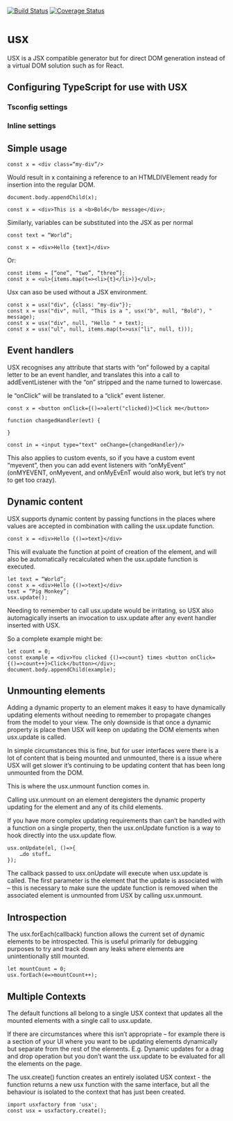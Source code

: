 [![Build Status](https://travis-ci.org/andrew24601/usx.svg?branch=master)](https://travis-ci.org/andrew24601/usx)
[![Coverage Status](https://coveralls.io/repos/github/andrew24601/usx/badge.svg)](https://coveralls.io/github/andrew24601/usx)


# usx

USX is a JSX compatible generator but for direct DOM generation instead of a virtual DOM solution such as for React.

## Configuring TypeScript for use with USX

### Tsconfig settings

### Inline settings

## Simple usage
~~~~
const x = <div class=“my-div”/>
~~~~

Would result in x containing a reference to an HTMLDIVElement ready for insertion into the regular DOM.

~~~~
document.body.appendChild(x);
~~~~

~~~~
const x = <div>This is a <b>Bold</b> message</div>;
~~~~

Similarly, variables can be substituted into the JSX as per normal

~~~~
const text = “World”;

const x = <div>Hello {text}</div>
~~~~

Or:

~~~~
const items = [“one”, “two”, “three”];
const x = <ul>{items.map(t=><li>{t}</li>)}</ul>;
~~~~

Usx can aso be used without a JSX environment.

~~~~
const x = usx("div", {class: "my-div"});
const x = usx("div", null, "This is a ", usx("b", null, "Bold"), " message);
const x = usx("div", null, "Hello " + text);
const x = usx("ul", null, items.map(t=>usx("li", null, t)));
~~~~

## Event handlers

USX recognises any attribute that starts with “on” followed by a capital letter to be an event handler, and translates this into a call to addEventListener with the “on” stripped and the name turned to lowercase.

Ie “onClick” will be translated to a “click” event listener.

~~~~
const x = <button onClick={()=>alert("clicked)}>Click me</button>

function changedHandler(evt) {

}

const in = <input type="text" onChange={changedHandler}/>
~~~~

This also applies to custom events, so if you have a custom event “myevent”, then you can add event listeners with “onMyEvent” (onMYEVENT, onMyevent, and onMyEvEnT would also work, but let’s try not to get too crazy).

## Dynamic content

USX supports dynamic content by passing functions in the places where values are accepted in combination with calling the usx.update function.

~~~~
const x = <div>Hello {()=>text}</div>
~~~~

This will evaluate the function at point of creation of the element, and will also be automatically recalculated when the usx.update function is executed.

~~~~
let text = “World”;
const x = <div>Hello {()=>text}</div>
text = “Pig Monkey”;
usx.update();
~~~~

Needing to remember to call usx.update would be irritating, so USX also automagically inserts an invocation to usx.update after any event handler inserted with USX.

So a complete example might be:

~~~~
let count = 0;
const example = <div>You clicked {()=>count} times <button onClick={()=>count++}>Click</button></div>;
document.body.appendChild(example);
~~~~

## Unmounting elements

Adding a dynamic property to an element makes it easy to have dynamically updating elements without needing to remember to propagate changes from the model to your view. The only downside is that once a dynamic property is place then USX will keep on updating the DOM elements when usx.update is called.

In simple circumstances this is fine, but for user interfaces were there is a lot of content that is being mounted and unmounted, there is a issue where USX will get slower it’s continuing to be updating content that has been long unmounted from the DOM.

This is where the usx.unmount function comes in.

Calling usx.unmount on an element deregisters the dynamic property updating for the element and any of its child elements.

If you have more complex updating requirements than can’t be handled with a function on a single property, then the usx.onUpdate function is a way to hook directly into the usx.update flow.

~~~~
usx.onUpdate(el, ()=>{
    …do stuff…
});
~~~~

The callback passed to usx.onUpdate will execute when usx.update is called. The first parameter is the element that the update is associated with – this is necessary to make sure the update function is removed when the associated element is unmounted from USX by calling usx.unmount.

## Introspection

The usx.forEach(callback) function allows the current set of dynamic elements to be introspected. This is useful primarily for debugging purposes to try and track down any leaks where elements are unintentionally still mounted.

~~~~
let mountCount = 0;
usx.forEach(e=>mountCount++);
~~~~

## Multiple Contexts

The default functions all belong to a single USX context that updates all the mounted elements with a single call to usx.update.

If there are circumstances where this isn’t appropriate – for example there is a section of your UI where you want to be updating elements dynamically but separate from the rest of the elements. E.g. Dynamic updates for a drag and drop operation but you don’t want the usx.update to be evaluated for all the elements on the page.

The usx.create() function creates an entirely isolated USX context - the function returns a new usx function with the same interface, but all the behaviour is isolated to the context that has just been created.

~~~~
import usxfactory from 'usx';
const usx = usxfactory.create();
~~~~
